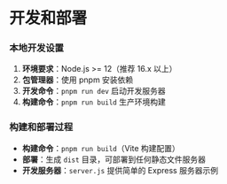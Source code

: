 # 开发和部署

### 本地开发设置

1. **环境要求**：Node.js >= 12（推荐 16.x 以上）
2. **包管理器**：使用 pnpm 安装依赖
3. **开发命令**：`pnpm run dev` 启动开发服务器
4. **构建命令**：`pnpm run build` 生产环境构建

### 构建和部署过程

- **构建命令**：`pnpm run build`（Vite 构建配置）
- **部署**：生成 `dist` 目录，可部署到任何静态文件服务器
- **开发服务器**：`server.js` 提供简单的 Express 服务器示例
